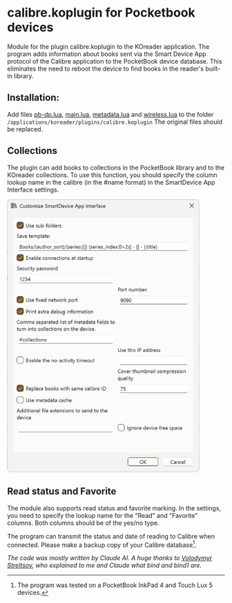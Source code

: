 # calibre.koplugin for Pocketbook devices
Module for the plugin calibre.koplugin to the KOreader application. The program adds information about books sent via the Smart Device App protocol of the Calibre application to the PocketBook device database. This eliminates the need to reboot the device to find books in the reader's built-in library.

## Installation:
Add files [pb-dp.lua](calibre.koplugin/pb-db.lua), [main.lua](calibre.koplugin/main.lua), [metadata.lua](calibre.koplugin/metadata.lua) and [wireless.lua](calibre.koplugin/wireless.lua) to the folder `/applications/koreader/plugins/calibre.koplugin`
The original files should be replaced.

## Collections
The plugin can add books to collections in the PocketBook library and to the KOreader collections. To use this function, you should specify the column lookup name in the calibre (in the #name format) in the SmartDevice App Interface settings.

<img src="/col.png" width="445">

## Read status and Favorite
The module also supports read status and favorite marking. In the settings, you need to specify the lookup name for the "Read" and "Favorite" columns. Both columns should be of the yes/no type.

The program can transmit the status and date of reading to Calibre when connected. Please make a backup copy of your Calibre database[^1].
[^1]: The program was tested on a PocketBook InkPad 4 and Touch Lux 5 devices.

*The code was mostly written by Claude AI. A huge thanks to [Volodymyr Streltsov](https://github.com/VolodymyrStreltsov), who explained to me and Claude what bind and bind1 are.*

